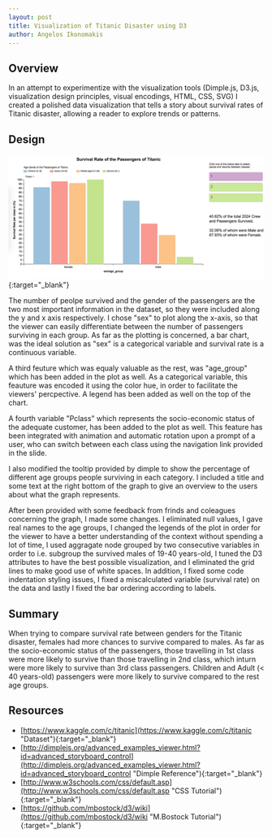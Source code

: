 ```yaml
---
layout: post
title: Visualization of Titanic Disaster using D3
author: Angelos Ikonomakis
---
```

[figure_1]: ../images/figure_8.png "Figure 1"  

## Overview

In an attempt to experimentize with the visualization tools (Dimple.js, D3.js, visualization design principles, visual encodings, HTML, CSS, SVG) I created a polished data visualization that tells a story about survival rates of Titanic disaster, allowing a reader to explore trends or patterns.

## Design

[![alt text][figure_1]](http://bl.ocks.org/oikonang/raw/3ad78d923c28b48947a2eda389677a11/ "Bl.ocks"){:target="_blank"}

The number of peolpe survived and the gender of the passengers are the two most important information in the dataset, so they were included along the y and x axis respectively. I chose "sex" to plot along the x-axis, so that the viewer can easily differentiate between the number of passengers surviving in each group. As far as the plotting is concerned, a bar chart, was the ideal solution as "sex" is a categorical variable and survival rate is a continuous variable.

A third feuture which was equaly valuable as the rest, was "age_group" which has been added in the plot as well. As a categorical variable, this feauture was encoded it using the color hue, in order to facilitate the viewers' percpective. A legend has been added as well on the top of the chart.

A fourth variable "Pclass" which represents the socio-economic status of the adequate customer, has been added to the plot as well. This feature has been integrated with animation and automatic rotation upon a prompt of a user, who can switch between each class using the navigation link provided in the slide.

I also modified the tooltip provided by dimple to show the percentage of different age groups people surviving in each category. I included a title and some text at the right bottom of the graph to give an overview to the users about what the graph represents.

After been provided with some feedback from frinds and coleagues concerning the graph, I made some changes. I eliminated null values, I gave real names to the age groups, I changed the legends of the plot in order for the viewer to have a better understanding of the context without spending a lot of time, I used aggragate node grouped by two consecutive variables in order to i.e. subgroup the survived males of 19-40 years-old, I tuned the D3 attributes to have the best possible visualization, and I eliminated the grid lines to make good use of white spaces.
In addition, I fixed some code indentation styling issues, I fixed a miscalculated variable (survival rate) on the data and lastly I fixed the bar ordering according to labels.

## Summary
When trying to compare survival rate between genders for the Titanic disaster, females had more chances to survive compared to males. As far as the socio-economic status of the passengers, those travelling in 1st class were more likely to survive than those travelling in 2nd class, which inturn were more likely to survive than 3rd class passengers. Children and Adult (< 40 years-old) passengers were more likely to survive compared to the rest age groups.

## Resources
* [https://www.kaggle.com/c/titanic](https://www.kaggle.com/c/titanic "Dataset"){:target="_blank"}    
* [http://dimplejs.org/advanced_examples_viewer.html?id=advanced_storyboard_control](http://dimplejs.org/advanced_examples_viewer.html?id=advanced_storyboard_control "Dimple Reference"){:target="_blank"}  
* [http://www.w3schools.com/css/default.asp](http://www.w3schools.com/css/default.asp "CSS Tutorial"){:target="_blank"}    
* [https://github.com/mbostock/d3/wiki](https://github.com/mbostock/d3/wiki "M.Bostock Tutorial"){:target="_blank"}    


<!--"http://bl.ocks.org/oikonang/raw/3ad78d923c28b48947a2eda389677a11/" width="1000" height="600" ></iframe>
marginwidth="0" marginheight="0" scrolling="no"-->

